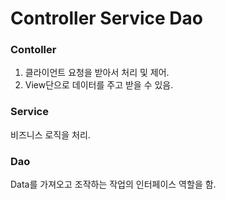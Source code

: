 # Controller Service Dao



### Contoller

1. 클라이언트 요청을 받아서 처리 및 제어.
2. View단으로 데이터를 주고 받을 수 있음.



### Service

비즈니스 로직을 처리.



### Dao

Data를 가져오고 조작하는 작업의 인터페이스 역할을 함.





